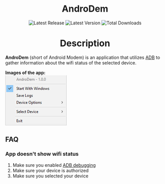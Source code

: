 <div align="center">
    <!--<a><img width=150 src=https://raw.githubusercontent.com/MurkyYT/AndroDem/main/src/AndroDem/icons/main.ico alt="logo"/></a>!-->
   <h1>AndroDem</h1>
</div>
<p align="center">
  <img width="auto" src="https://img.shields.io/github/release-date/murkyyt/androdem?label=Latest%20release&style=for-the-badge" alt="Latest Release">
  <img width="auto" src="https://img.shields.io/github/v/tag/murkyyt/androdem?label=Latest%20version&style=for-the-badge" alt="Latest Version">
  <img width="auto" src="https://img.shields.io/github/downloads/murkyyt/androdem/total?color=brightgreen&label=Total%20downloads&style=for-the-badge" alt="Total Downloads">
</p>

<h1 align="center">Description</h1>

**AndroDem** (short of Android Modem) is an application that utilizes [ADB](https://developer.android.com/tools/adb) to gather information about the wifi status of the selected device.

**Images of the app:**  
![right-click-menu](Images/menuimage.png)
## FAQ
### **App doesn't show wifi status**
1. Make sure you enabled [ADB debugging](https://developer.android.com/studio/debug/dev-options#enable)
2. Make sure your device is authorized
3. Make sure you selected your device
  